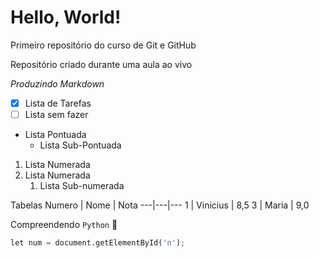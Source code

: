 # Hello, World!
Primeiro repositório do curso de Git e GitHub

Repositório criado durante uma aula ao vivo

*Produzindo Markdown*

- [x] Lista de Tarefas 
- [ ] Lista sem fazer 

* Lista Pontuada
   * Lista Sub-Pontuada

1. Lista Numerada
1. Lista Numerada
   1. Lista Sub-numerada

Tabelas 
Numero | Nome | Nota
---|---|---
1 | Vinicius | 8,5
3 | Maria | 9,0

Compreendendo `Python` 👊

``` py
let num = document.getElementById('n');

```

